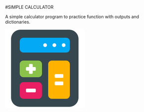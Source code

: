 #SIMPLE CALCULATOR

A simple calculator program to practice function with outputs and dictionaries.

![python file](calculator.png)